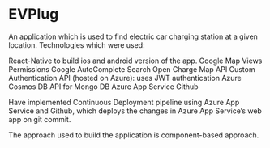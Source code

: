 # EVPlug
An application which is used to find electric car charging station at a given location. 
Technologies which were used:

React-Native to build ios and android version of the app.
Google Map Views
Permissions
Google AutoComplete Search
Open Charge Map API
Custom Authentication API (hosted on Azure): uses JWT authentication 
Azure Cosmos DB API for Mongo DB
Azure App Service 
Github

Have implemented Continuous Deployment pipeline using Azure App Service and Github, which deploys the changes in Azure App Service’s web app on git commit.

The approach used to build the application is component-based approach.
